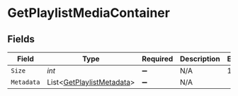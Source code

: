 # GetPlaylistMediaContainer


## Fields

| Field                                                                     | Type                                                                      | Required                                                                  | Description                                                               | Example                                                                   |
| ------------------------------------------------------------------------- | ------------------------------------------------------------------------- | ------------------------------------------------------------------------- | ------------------------------------------------------------------------- | ------------------------------------------------------------------------- |
| `Size`                                                                    | *int*                                                                     | :heavy_minus_sign:                                                        | N/A                                                                       | 1                                                                         |
| `Metadata`                                                                | List<[GetPlaylistMetadata](../../Models/Requests/GetPlaylistMetadata.md)> | :heavy_minus_sign:                                                        | N/A                                                                       |                                                                           |